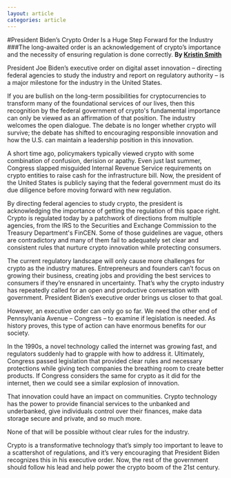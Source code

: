 ```yaml
---
layout: article
categories: article
---
```



#President Biden’s Crypto Order Is a Huge Step Forward for the Industry
###The long-awaited order is an acknowledgement of crypto’s importance and the necessity of ensuring regulation is done correctly.
**By [Kristin Smith](https://www.coindesk.com/author/KristinSmith/)**

President Joe Biden’s executive order on digital asset innovation – directing federal agencies to study the industry and report on regulatory authority – is a major milestone for the industry in the United States.

If you are bullish on the long-term possibilities for cryptocurrencies to transform many of the foundational services of our lives, then this recognition by the federal government of crypto's fundamental importance can only be viewed as an affirmation of that position. The industry welcomes the open dialogue. The debate is no longer whether crypto will survive; the debate has shifted to encouraging responsible innovation and how the U.S. can maintain a leadership position in this innovation.

A short time ago, policymakers typically viewed crypto with some combination of confusion, derision or apathy. Even just last summer, Congress slapped misguided Internal Revenue Service requirements on crypto entities to raise cash for the infrastructure bill. Now, the president of the United States is publicly saying that the federal government must do its due diligence before moving forward with new regulation.

By directing federal agencies to study crypto, the president is acknowledging the importance of getting the regulation of this space right. Crypto is regulated today by a patchwork of directions from multiple agencies, from the IRS to the Securities and Exchange Commission to the Treasury Department's FinCEN. Some of those guidelines are vague, others are contradictory and many of them fail to adequately set clear and consistent rules that nurture crypto innovation while protecting consumers.

The current regulatory landscape will only cause more challenges for crypto as the industry matures. Entrepreneurs and founders can’t focus on growing their business, creating jobs and providing the best services to consumers if they’re ensnared in uncertainty. That’s why the crypto industry has repeatedly called for an open and productive conversation with government. President Biden’s executive order brings us closer to that goal.

However, an executive order can only go so far. We need the other end of Pennsylvania Avenue – Congress – to examine if legislation is needed. As history proves, this type of action can have enormous benefits for our society.

In the 1990s, a novel technology called the internet was growing fast, and regulators suddenly had to grapple with how to address it. Ultimately, Congress passed legislation that provided clear rules and necessary protections while giving tech companies the breathing room to create better products. If Congress considers the same for crypto as it did for the internet, then we could see a similar explosion of innovation.

That innovation could have an impact on communities. Crypto technology has the power to provide financial services to the unbanked and underbanked, give individuals control over their finances, make data storage secure and private, and so much more.

None of that will be possible without clear rules for the industry.

Crypto is a transformative technology that’s simply too important to leave to a scattershot of regulations, and it’s very encouraging that President Biden recognizes this in his executive order. Now, the rest of the government should follow his lead and help power the crypto boom of the 21st century.